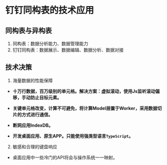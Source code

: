 # 钉钉同构表的技术应用

## 同构表与异构表

1. 同构表：数据分析能力、数据管理能力
2. 钉钉同构表：数据展示、数据编辑、数据分析、数据对接

## 技术决策

1. 海量数据的性能保障

+ **十万行数据，百万级别的单元格。解决方案：虚拟滚动，使用Js监听滚动偏移，手动防止目标元素。**

+ **关键单元格改变，计算不可避免，将计算Model层置于Worker，采用数据切片的方式进行通信。**
+ **断网应用IndexDB。**

+ **开发桌面应用、原生APP。只能使用强类型语言`TypeScript`。**

2. 敏感和合理的键盘响应

+ 桌面应用中一些冷门的API将会与操作系统一一映射。